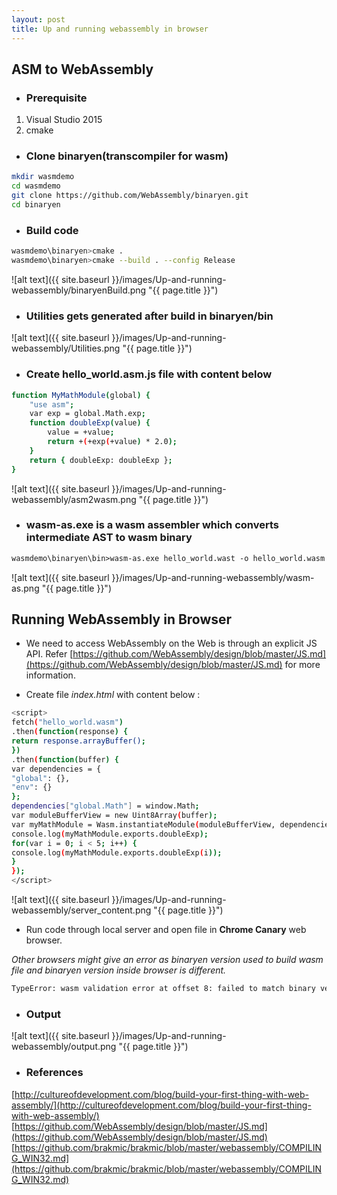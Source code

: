 ```yaml
---
layout: post
title: Up and running webassembly in browser 
---
```

## ASM to WebAssembly ##

- ### Prerequisite ###

1. Visual Studio 2015
2. cmake

- ### Clone binaryen(transcompiler for wasm) ###

~~~~ bash
mkdir wasmdemo
cd wasmdemo
git clone https://github.com/WebAssembly/binaryen.git
cd binaryen
~~~~

- ### Build code ###

~~~~ bash
wasmdemo\binaryen>cmake .
wasmdemo\binaryen>cmake --build . --config Release
~~~~

![alt text]({{ site.baseurl }}/images/Up-and-running-webassembly/binaryenBuild.png "{{ page.title }}")

- ### Utilities gets generated after build in binaryen/bin ###

![alt text]({{ site.baseurl }}/images/Up-and-running-webassembly/Utilities.png "{{ page.title }}")

- ### Create hello_world.asm.js file with content below ### 

~~~~ bash
function MyMathModule(global) {
    "use asm";
    var exp = global.Math.exp;
    function doubleExp(value) {
        value = +value;
        return +(+exp(+value) * 2.0);
    }
    return { doubleExp: doubleExp };
}
~~~~

![alt text]({{ site.baseurl }}/images/Up-and-running-webassembly/asm2wasm.png "{{ page.title }}")

- ### wasm-as.exe is a wasm assembler which converts intermediate AST to wasm binary ###

~~~~diff
wasmdemo\binaryen\bin>wasm-as.exe hello_world.wast -o hello_world.wasm
~~~~

![alt text]({{ site.baseurl }}/images/Up-and-running-webassembly/wasm-as.png "{{ page.title }}")

## Running WebAssembly in Browser ##

- We need to access WebAssembly on the Web is through an explicit JS API.
Refer [https://github.com/WebAssembly/design/blob/master/JS.md](https://github.com/WebAssembly/design/blob/master/JS.md) for more information.

- Create file *index.html* with content below :

~~~~ bash    
<script>
fetch("hello_world.wasm")
.then(function(response) {
return response.arrayBuffer();
})
.then(function(buffer) {
var dependencies = {
"global": {},
"env": {}
};
dependencies["global.Math"] = window.Math;
var moduleBufferView = new Uint8Array(buffer);
var myMathModule = Wasm.instantiateModule(moduleBufferView, dependencies);
console.log(myMathModule.exports.doubleExp);
for(var i = 0; i < 5; i++) {
console.log(myMathModule.exports.doubleExp(i));
}
});
</script>
~~~~

![alt text]({{ site.baseurl }}/images/Up-and-running-webassembly/server_content.png "{{ page.title }}")

- Run code through local server and open file in **Chrome Canary** web browser.

*Other browsers might give an error as binaryen version used to build wasm file and binaryen version inside browser is different.*

~~~~ bash
TypeError: wasm validation error at offset 8: failed to match binary version
~~~~

- ### Output ###

![alt text]({{ site.baseurl }}/images/Up-and-running-webassembly/output.png "{{ page.title }}")

- ### References ###

[http://cultureofdevelopment.com/blog/build-your-first-thing-with-web-assembly/](http://cultureofdevelopment.com/blog/build-your-first-thing-with-web-assembly/)
[https://github.com/WebAssembly/design/blob/master/JS.md](https://github.com/WebAssembly/design/blob/master/JS.md)
[https://github.com/brakmic/brakmic/blob/master/webassembly/COMPILING_WIN32.md](https://github.com/brakmic/brakmic/blob/master/webassembly/COMPILING_WIN32.md)
